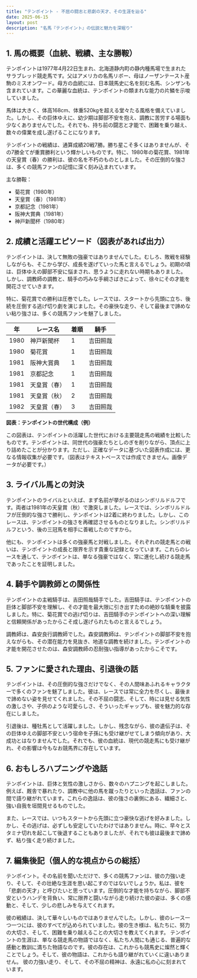 ```yaml
---
title: "テンポイント - 不屈の闘志と悲劇の天才、その生涯を辿る"
date: 2025-06-15
layout: post
description: "名馬『テンポイント』の伝説と魅力を深堀り"
---
```


## 1. 馬の概要（血統、戦績、主な勝鞍）

テンポイントは1977年4月22日生まれ、北海道静内町の静内種馬場で生まれたサラブレッド競走馬です。父はアメリカの名馬リボー、母はノーザンテースト産駒のミスオンワード。母方の血統には、日本競馬史に名を刻む名馬、シンザンも含まれています。この華麗な血統は、テンポイントの類まれな能力の片鱗を示唆していました。

馬体は大きく、体高168cm、体重520kgを超える堂々たる風格を備えていました。しかし、その巨体ゆえに、幼少期は脚部不安を抱え、調教に苦労する場面も少なくありませんでした。それでも、持ち前の闘志と才能で、困難を乗り越え、数々の偉業を成し遂げることになります。

テンポイントの戦績は、通算成績20戦7勝。勝ち星こそ多くはありませんが、その7勝全てが重賞勝利という輝かしいものです。特に、1980年の菊花賞、1981年の天皇賞（春）の勝利は、彼の名を不朽のものとしました。その圧倒的な強さは、多くの競馬ファンの記憶に深く刻み込まれています。

主な勝鞍：

* 菊花賞（1980年）
* 天皇賞（春）（1981年）
* 京都記念（1981年）
* 阪神大賞典（1981年）
* 神戸新聞杯（1980年）


## 2. 成績と活躍エピソード（図表があれば出力）

テンポイントは、決して無敗の強豪ではありませんでした。むしろ、敗戦を経験しながらも、そこから学び、成長を遂げていった馬と言えるでしょう。初期の頃は、巨体ゆえの脚部不安に悩まされ、思うように走れない時期もありました。しかし、調教師の調教と、騎手の巧みな手綱さばきによって、徐々にその才能を開花させていきます。

特に、菊花賞での勝利は圧巻でした。レースでは、スタートから先頭に立ち、後続を圧倒する逃げ切り劇を演じました。その豪快な走り、そして最後まで諦めない粘り強さは、多くの競馬ファンを魅了しました。

| 年 | レース名             | 着順 | 騎手     |
|---|----------------------|------|----------|
| 1980 | 神戸新聞杯             | 1    | 吉田照哉 |
| 1980 | 菊花賞               | 1    | 吉田照哉 |
| 1981 | 阪神大賞典             | 1    | 吉田照哉 |
| 1981 | 京都記念             | 1    | 吉田照哉 |
| 1981 | 天皇賞（春）           | 1    | 吉田照哉 |
| 1981 | 天皇賞（秋）           | 2    | 吉田照哉 |
| 1982 | 天皇賞（春）           | 3    | 吉田照哉 |


**図表：テンポイントの世代構成（例）**

この図表は、テンポイントの活躍した世代における主要競走馬の戦績を比較したものです。テンポイントは、同世代の強豪たちとしのぎを削りながら、頂点に上り詰めたことが分かります。ただし、正確なデータに基づいた図表作成には、更なる情報収集が必要です。（図表はテキストベースでは作成できません。画像データが必要です。）


## 3. ライバル馬との対決

テンポイントのライバルといえば、まず名前が挙がるのはシンボリルドルフです。両者は1981年の天皇賞（秋）で激突しました。レースでは、シンボリルドルフが圧倒的な強さで勝利し、テンポイントは2着に終わりました。しかし、このレースは、テンポイントの強さを再確認させるものとなりました。シンボリルドルフという、後の三冠馬を相手に善戦したのですから。

他にも、テンポイントは多くの強豪馬と対戦しました。それぞれの競走馬との戦いは、テンポイントの成長と限界を示す貴重な記録となっています。これらのレースを通して、テンポイントは、単なる強豪ではなく、常に進化し続ける競走馬であったことを証明しました。


## 4. 騎手や調教師との関係性

テンポイントの主戦騎手は、吉田照哉騎手でした。吉田騎手は、テンポイントの巨体と脚部不安を理解し、その才能を最大限に引き出すための絶妙な騎乗を披露しました。特に、菊花賞での逃げ切りは、吉田騎手のテンポイントへの深い理解と信頼関係があったからこそ成し遂げられたものと言えるでしょう。

調教師は、森安良行調教師でした。森安調教師は、テンポイントの脚部不安を抱えながらも、その潜在能力を見抜き、地道な調教を続けました。テンポイントの才能を開花させたのは、森安調教師の忍耐強い指導があったからこそです。


## 5. ファンに愛された理由、引退後の話

テンポイントは、その圧倒的な強さだけでなく、その人間味あふれるキャラクターで多くのファンを魅了しました。彼は、レースでは常に全力を尽くし、最後まで諦めない姿を見せてくれました。その不屈の闘志、そして、時には見せる気性の激しさや、子供のような可愛らしさ、そういったギャップも、彼を魅力的な存在にしました。

引退後は、種牡馬として活躍しました。しかし、残念ながら、彼の遺伝子は、その巨体ゆえの脚部不安という宿命を子孫にも受け継がせてしまう傾向があり、大成功とはなりませんでした。それでも、彼の血統は、現代の競走馬にも受け継がれ、その影響は今もなお競馬界に存在しています。


## 6. おもしろハプニングや逸話

テンポイントは、巨体と気性の激しさから、数々のハプニングを起こしました。例えば、厩舎で暴れたり、調教中に他の馬を蹴ったりといった逸話は、ファンの間で語り継がれています。これらの逸話は、彼の強さの裏側にある、繊細さと、強い自我を垣間見せるものでした。

また、レースでは、いつもスタートから先頭に立つ豪快な逃げを好みました。しかし、その逃げは、必ずしも安定していたわけではありません。時に、早々とスタミナ切れを起こして後退することもありましたが、それでも彼は最後まで諦めず、粘り強く走り続けました。


## 7. 編集後記（個人的な視点からの総括）

テンポイント。その名前を聞いただけで、多くの競馬ファンは、彼の力強い走り、そして、その壮絶な生涯を思い起こすのではないでしょうか。私は、彼を「悲劇の天才」と呼びたいと思っています。圧倒的な才能を持ちながら、脚部不安というハンデを背負い、常に限界と闘いながら走り続けた彼の姿は、多くの感動と、そして、少しの悲しみを与えてくれます。

彼の戦績は、決して華々しいものではありませんでした。しかし、彼のレース一つ一つには、彼のすべてが込められていました。彼の生き様は、私たちに、努力の大切さ、そして、困難を乗り越えることの大切さを教えてくれます。  テンポイントの生涯は、単なる競走馬の物語ではなく、私たち人間にも通じる、普遍的な感動と教訓に満ちた物語なのです。彼の存在は、これからも競馬史に燦然と輝くことでしょう。そして、彼の物語は、これからも語り継がれていくに違いありません。  彼の力強い走り、そして、その不屈の精神は、永遠に私の心に刻まれています。
